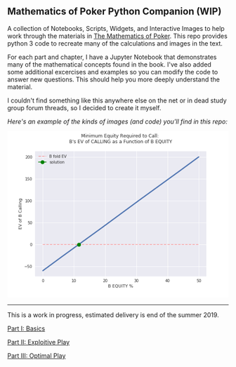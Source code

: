 Mathematics of Poker Python Companion (WIP)
-----------------

A collection of Notebooks, Scripts, Widgets, and Interactive Images to help work through the materials in [The Mathematics of Poker](https://www.amazon.com/Mathematics-Poker-Bill-Chen/dp/1886070253). This repo provides python 3 code to recreate many of the calculations and images in the text. 


For each part and chapter, I have a Jupyter Notebook that demonstrates many of the mathematical concepts found in the book. 
I've also added some additional excercises and examples so you can modify the code to answer new questions. This should help you more deeply understand the material. 

I couldn't find something like this anywhere else on the net or in dead study group forum threads, so I decided to create it myself. 


_Here's an example of the kinds of images (and code) you'll find in this repo:_

![optimal-frequency](./chapter_notebooks/part_two/Example-4.2-POTODDS-CALLING-FREQ.png)


------------------


This is a work in progress, estimated delivery is end of the summer 2019. 

[Part I: Basics](./chapter_notebooks/part_one/README.md)

[Part II: Exploitive Play](./chapter_notebooks/part_two/README.md)

[Part III: Optimal Play](./chapter_notebooks/part_three/README.md)